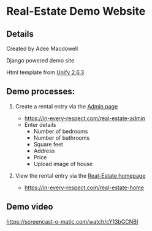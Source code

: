 
# Real-Estate Demo Website

## Details

Created by Adee Macdowell

Django powered demo site

Html template from [Unify 2.6.3](https://wrapbootstrap.com/theme/unify-responsive-website-template-WB0412697)

## Demo processes:
1. Create a rental entry via the [Admin page](https://in-every-respect.com/real-estate-admin)
	- https://in-every-respect.com/real-estate-admin
	- Enter details
		- Number of bedrooms
		- Number of bathrooms
		- Square feet
		- Address
		- Price
		- Upload image of house

2. View the rental entry via the [Real-Estate homepage](https://in-every-respect.com/real-estate-home)
	- https://in-every-respect.com/real-estate-home

## Demo video
https://screencast-o-matic.com/watch/cY13bGCNBI


